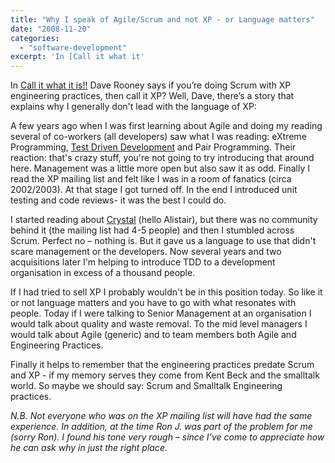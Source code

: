 ```yaml
---
title: "Why I speak of Agile/Scrum and not XP - or Language matters"
date: "2008-11-20"
categories: 
  - "software-development"
excerpt: 'In [Call it what it'
---
```


In [Call it what it is!!](https://practicalagility.blogspot.com/2008/09/call-it-what-it-is.html) Dave Rooney says if you’re doing Scrum with XP engineering practices, then call it XP? Well, Dave, there’s a story that explains why I generally don't lead with the language of XP:

A few years ago when I was first learning about Agile and doing my reading several of co-workers (all developers) saw what I was reading: eXtreme Programming, [Test Driven Development](https://agilepainrelief.com/blog/test-driven-development-is-not-a-quality-assurance-technique.html) and Pair Programming. Their reaction: that's crazy stuff, you're not going to try introducing that around here. Management was a little more open but also saw it as odd. Finally I read the XP mailing list and felt like I was in a room of fanatics (circa 2002/2003). At that stage I got turned off. In the end I introduced unit testing and code reviews- it was the best I could do.

I started reading about [Crystal](https://alistair.cockburn.us/Crystal+methodologies+main+foyer) (hello Alistair), but there was no community behind it (the mailing list had 4-5 people) and then I stumbled across Scrum. Perfect no – nothing is. But it gave us a language to use that didn't scare management or the developers. Now several years and two acquisitions later I'm helping to introduce TDD to a development organisation in excess of a thousand people.

If I had tried to sell XP I probably wouldn't be in this position today. So like it or not language matters and you have to go with what resonates with people. Today if I were talking to Senior Management at an organisation I would talk about quality and waste removal. To the mid level managers I would talk about Agile (generic) and to team members both Agile and Engineering Practices.

Finally it helps to remember that the engineering practices predate Scrum and XP - if my memory serves they come from Kent Beck and the smalltalk world. So maybe we should say: Scrum and Smalltalk Engineering practices.

_N.B. Not everyone who was on the XP mailing list will have had the same experience. In addition, at the time Ron J. was part of the problem for me (sorry Ron). I found his tone very rough – since I’ve come to appreciate how he can ask why in just the right place._
